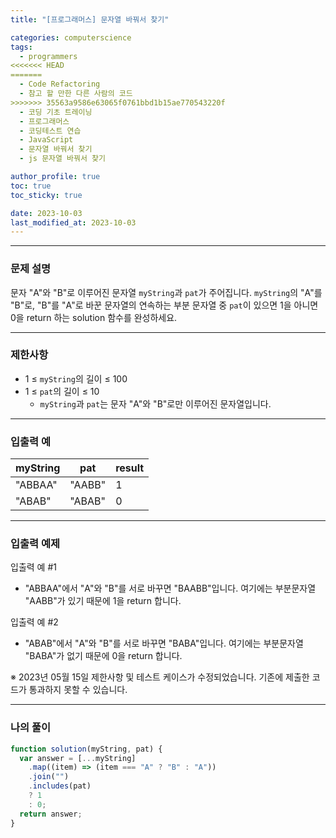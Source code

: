 ```yaml
---
title: "[프로그래머스] 문자열 바꿔서 찾기"

categories: computerscience
tags:
  - programmers
<<<<<<< HEAD
=======
  - Code Refactoring
  - 참고 할 만한 다른 사람의 코드
>>>>>>> 35563a9586e63065f0761bbd1b15ae770543220f
  - 코딩 기초 트레이닝
  - 프로그래머스
  - 코딩테스트 연습
  - JavaScript
  - 문자열 바꿔서 찾기
  - js 문자열 바꿔서 찾기

author_profile: true
toc: true
toc_sticky: true

date: 2023-10-03
last_modified_at: 2023-10-03
---
```


---

### 문제 설명

문자 "A"와 "B"로 이루어진 문자열 `myString`과 `pat`가 주어집니다. `myString`의 "A"를 "B"로, "B"를 "A"로 바꾼 문자열의 연속하는 부분 문자열 중 `pat`이 있으면 1을 아니면 0을 return 하는 solution 함수를 완성하세요.

---

### 제한사항

- 1 ≤ `myString`의 길이 ≤ 100
- 1 ≤ `pat`의 길이 ≤ 10
  - `myString`과 `pat`는 문자 "A"와 "B"로만 이루어진 문자열입니다.

---

### 입출력 예

| myString | pat    | result |
| -------- | ------ | ------ |
| "ABBAA"  | "AABB" | 1      |
| "ABAB"   | "ABAB" | 0      |

---

### 입출력 예제

입출력 예 #1

- "ABBAA"에서 "A"와 "B"를 서로 바꾸면 "BAABB"입니다. 여기에는 부분문자열 "AABB"가 있기 때문에 1을 return 합니다.

입출력 예 #2

- "ABAB"에서 "A"와 "B"를 서로 바꾸면 "BABA"입니다. 여기에는 부분문자열 "BABA"가 없기 때문에 0을 return 합니다.

※ 2023년 05월 15일 제한사항 및 테스트 케이스가 수정되었습니다. 기존에 제출한 코드가 통과하지 못할 수 있습니다.

---

### 나의 풀이

```jsx
function solution(myString, pat) {
  var answer = [...myString]
    .map((item) => (item === "A" ? "B" : "A"))
    .join("")
    .includes(pat)
    ? 1
    : 0;
  return answer;
}
```

